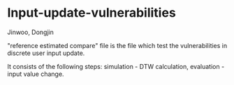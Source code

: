 # Input-update-vulnerabilities
Jinwoo, Dongjin

"reference estimated compare" file is the file which test the vulnerabilities in discrete user input update.

It consists of the following steps: simulation - DTW calculation, evaluation - input value change. 
